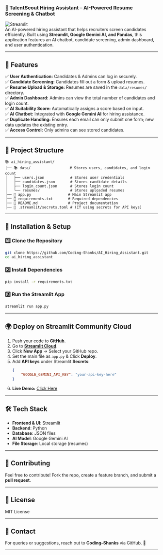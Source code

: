### **📝 TalentScout Hiring Assistant – AI-Powered Resume Screening & Chatbot**  

![Streamlit](https://img.shields.io/badge/Streamlit-%23FF4B4B.svg?style=for-the-badge&logo=Streamlit&logoColor=white)  
An AI-powered hiring assistant that helps recruiters screen candidates efficiently. Built using **Streamlit, Google Gemini AI, and Pandas**, this application features an AI chatbot, candidate screening, admin dashboard, and user authentication.

---

## **🚀 Features**
✅ **User Authentication:** Candidates & Admins can log in securely.  
✅ **Candidate Screening:** Candidates fill out a form & upload resumes.  
✅ **Resume Upload & Storage:** Resumes are saved in the `data/resumes/` directory.  
✅ **Admin Dashboard:** Admins can view the total number of candidates and login count.  
✅ **AI Suitability Score:** Automatically assigns a score based on input.  
✅ **AI Chatbot:** Integrated with **Google Gemini AI** for hiring assistance.  
✅ **Duplicate Handling:** Ensures each email can only submit one form; new data updates the existing entry.  
✅ **Access Control:** Only admins can see stored candidates.  

---

## **💁️ Project Structure**
```
📚 ai_hiring_assistant/
│── 📚 data/                  # Stores users, candidates, and login count
│   ├── users.json            # Stores user credentials
│   ├── candidates.json       # Stores candidate details
│   ├── login_count.json      # Stores login count
│   └── resumes/              # Stores uploaded resumes
│── 📄 app.py                 # Main Streamlit app
│── 📄 requirements.txt       # Required dependencies
│── 📄 README.md              # Project documentation
│── 📄 .streamlit/secrets.toml # (If using secrets for API keys)
```

---

## **🔧 Installation & Setup**
### **1️⃣ Clone the Repository**
```bash
git clone https://github.com/Coding-Shanks/AI_Hiring_Assistant.git
cd ai_hiring_assistant
```

### **2️⃣ Install Dependencies**
```bash
pip install -r requirements.txt
```

### **3️⃣ Run the Streamlit App**
```bash
streamlit run app.py
```

---

## **🌍 Deploy on Streamlit Community Cloud**
1. Push your code to **GitHub**.
2. Go to **[Streamlit Cloud](https://share.streamlit.io/)**.
3. Click **New App** → Select your GitHub repo.
4. Set the main file as `app.py` & Click **Deploy**.
5. Add **API keys** under Streamlit **Secrets**:
   ```json
   {
       "GOOGLE_GEMINI_API_KEY": "your-api-key-here"
   }
   ```
6. **Live Demo:** [Click Here]([https://your-demo-link.com](https://aihiringassistant-hcwz2z676tm7b9wr48myhr.streamlit.app/))

---

## **🛠 Tech Stack**
- **Frontend & UI**: Streamlit  
- **Backend**: Python  
- **Database**: JSON files  
- **AI Model**: Google Gemini AI  
- **File Storage**: Local storage (resumes)  

---

## **🤝 Contributing**
Feel free to contribute! Fork the repo, create a feature branch, and submit a **pull request**.

---

## **🐝 License**
MIT License

---

## **📝 Contact**
For queries or suggestions, reach out to **Coding-Shanks** via GitHub. 🚀

---
